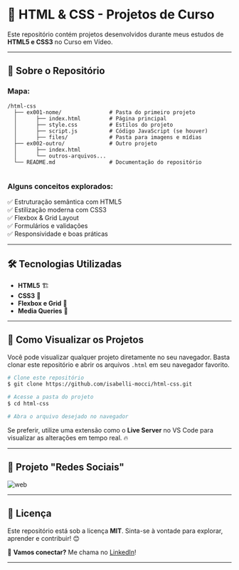 # 📌 HTML & CSS - Projetos de Curso


Este repositório contém projetos desenvolvidos durante meus estudos de **HTML5 e CSS3** no Curso em Vídeo.

---



## 📂 Sobre o Repositório

### Mapa:

```
/html-css
  ├── ex001-nome/               # Pasta do primeiro projeto
  │      ├── index.html         # Página principal
  │      ├── style.css          # Estilos do projeto
  │      ├── script.js          # Código JavaScript (se houver)
  │      ├── files/             # Pasta para imagens e mídias
  ├── ex002-outro/              # Outro projeto
  │      ├── index.html
  │      └── outros-arquivos...
  └── README.md                 # Documentação do repositório


```


### Alguns conceitos explorados: 

✅ Estruturação semântica com HTML5  
✅ Estilização moderna com CSS3  
✅ Flexbox & Grid Layout  
✅ Formulários e validações  
✅ Responsividade e boas práticas  

---

## 🛠️ Tecnologias Utilizadas

- **HTML5** 🏗️
- **CSS3** 🎨
- **Flexbox e Grid** 📐
- **Media Queries** 📱

---

## 🚀 Como Visualizar os Projetos

Você pode visualizar qualquer projeto diretamente no seu navegador. Basta clonar este repositório e abrir os arquivos `.html` em seu navegador favorito. 

```bash
# Clone este repositório
$ git clone https://github.com/isabelli-mocci/html-css.git

# Acesse a pasta do projeto
$ cd html-css

# Abra o arquivo desejado no navegador
```

Se preferir, utilize uma extensão como o **Live Server** no VS Code para visualizar as alterações em tempo real. 🔥

---

## 📸 Projeto "Redes Sociais"

![web](https://github.com/user-attachments/assets/f848c83c-a734-4f9d-93d9-94fc7291d3c5)

---

## 📜 Licença

Este repositório está sob a licença **MIT**. Sinta-se à vontade para explorar, aprender e contribuir! 😊

📩 **Vamos conectar?** Me chama no [LinkedIn](https://www.linkedin.com/in/seu-perfil)!

---
